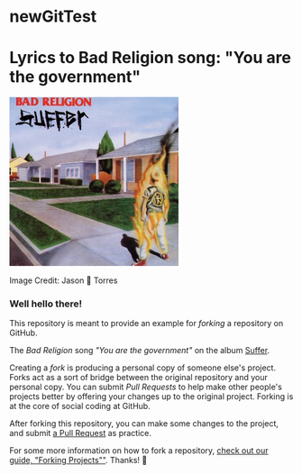 
newGitTest
==========
Lyrics to Bad Religion song:
"You are the government" 
=======
![my picture](images/br.jpg)

Image Credit: Jason :sparkling_heart: Torres 

### Well hello there!

This repository is meant to provide an example for *forking* a repository on GitHub.

The *Bad Religion* song *"You are the government"* on the album [Suffer](http://en.wikipedia.org/wiki/Suffer_%28album%29).

Creating a *fork* is producing a personal copy of someone else's project. Forks act as a sort of bridge between the original repository and your personal copy. You can submit *Pull Requests* to help make other people's projects better by offering your changes up to the original project. Forking is at the core of social coding at GitHub.

After forking this repository, you can make some changes to the project, and submit [a Pull Request](https://github.com/octocat/Spoon-Knife/pulls) as practice.

For some more information on how to fork a repository, [check out our guide, "Forking Projects""](http://guides.github.com/overviews/forking/). Thanks! :sparkling_heart:

